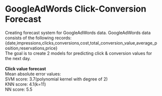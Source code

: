 # GoogleAdWords Click-Conversion Forecast
Creating forecast system for GoogleAdWords data. GoogleAdWords data consists of the following records: </br>
{date,impressions,clicks,conversions,cost,total_conversion_value,average_position,reservations,price}</br>
The goal is to create 2 models for predicting click & conversion values for the next day.</br></br>
<b>Click value forecast</b></br>
Mean absolute error values:</br>
SVM score: 3.7(polynomial kernel with degree of 2)</br>
KNN score: 4.1(k=11)</br>
NN score: 5.5</br> 



